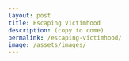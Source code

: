 ```yaml
---
layout: post
title: Escaping Victimhood
description: (copy to come)
permalink: /escaping-victimhood/
image: /assets/images/
---
```

